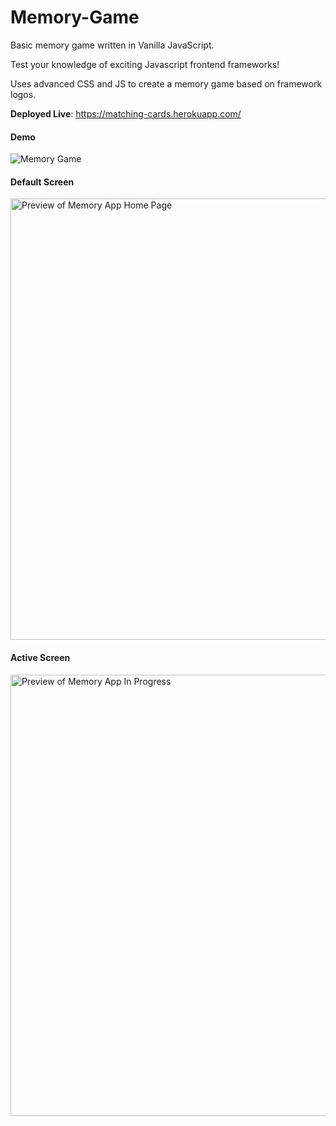 # Memory-Game
Basic memory game written in Vanilla JavaScript.

Test your knowledge of exciting Javascript frontend frameworks!

Uses advanced CSS and JS to create a memory game based on framework logos.

**Deployed Live**: https://matching-cards.herokuapp.com/

#### Demo

![Memory Game](https://user-images.githubusercontent.com/39765499/51112996-80199800-17f8-11e9-8a31-c9fe9dcd99a6.gif)


#### Default Screen

<img width="706" alt="Preview of Memory App Home Page" src="https://user-images.githubusercontent.com/39765499/46915201-265ac500-cfa0-11e8-833d-393413560a8d.png">

#### Active Screen

<img width="706" alt="Preview of Memory App In Progress" src="https://user-images.githubusercontent.com/39765499/46915192-0b885080-cfa0-11e8-9d99-f262dbaddce5.png">
